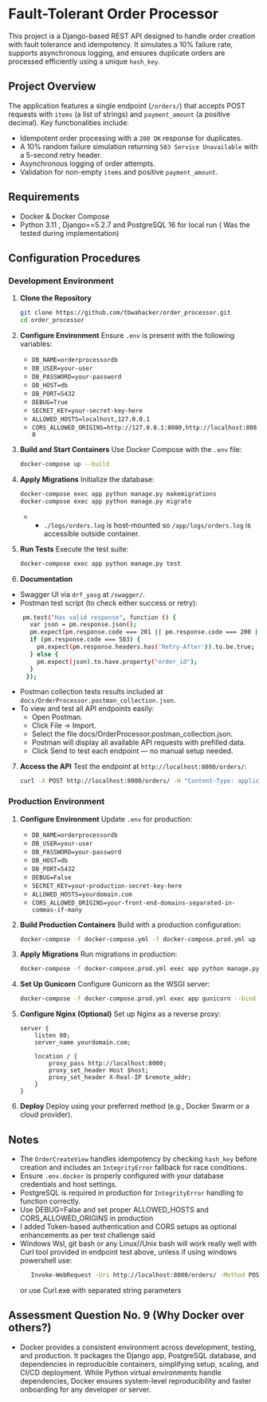 # Fault-Tolerant Order Processor

This project is a Django-based REST API designed to handle order creation with fault tolerance and idempotency. It simulates a 10% failure rate, supports asynchronous logging, and ensures duplicate orders are processed efficiently using a unique `hash_key`.

## Project Overview

The application features a single endpoint (`/orders/`) that accepts POST requests with `items` (a list of strings) and `payment_amount` (a positive decimal). Key functionalities include:
- Idempotent order processing with a `200 OK` response for duplicates.
- A 10% random failure simulation returning `503 Service Unavailable` with a 5-second retry header.
- Asynchronous logging of order attempts.
- Validation for non-empty `items` and positive `payment_amount`.

## Requirements
- Docker & Docker Compose
- Python 3.11 , Django==5.2.7 and PostgreSQL 16 for local run ( Was the tested during implementation)


## Configuration Procedures

### Development Environment

1. **Clone the Repository**
   ```bash
   git clone https://github.com/tbwahacker/order_processor.git
   cd order_processor
   ```

2. **Configure Environment**
   Ensure `.env` is present with the following variables:
   - `DB_NAME=orderprocessordb`
   - `DB_USER=your-user`
   - `DB_PASSWORD=your-password`
   - `DB_HOST=db`
   - `DB_PORT=5432`
   - `DEBUG=True`
   - `SECRET_KEY=your-secret-key-here`
   - `ALLOWED_HOSTS=localhost,127.0.0.1`
   - `CORS_ALLOWED_ORIGINS=http://127.0.0.1:8080,http://localhost:8080`

3. **Build and Start Containers**
   Use Docker Compose with the `.env` file:
   ```bash
   docker-compose up --build
   ```

4. **Apply Migrations**
   Initialize the database:
   ```bash
   docker-compose exec app python manage.py makemigrations
   docker-compose exec app python manage.py migrate
   ```
   - - `./logs/orders.log` is host-mounted so `/app/logs/orders.log` is accessible outside container.

5. **Run Tests**
   Execute the test suite:
   ```bash
   docker-compose exec app python manage.py test
   ```

6. **Documentation**
- Swagger UI via `drf_yasg` at `/swagger/`.
- Postman test script (to check either success or retry):
```bash
    pm.test("Has valid response", function () {
      var json = pm.response.json();
      pm.expect(pm.response.code === 201 || pm.response.code === 200 || pm.response.code === 503).to.be.true;
      if (pm.response.code === 503) {
        pm.expect(pm.response.headers.has('Retry-After')).to.be.true;
      } else {
        pm.expect(json).to.have.property("order_id");
      }
     });
```
 - Postman collection tests results included at `docs/OrderProcessor.postman_collection.json`.
 - To view and test all API endpoints easily:
    - Open Postman.
    - Click File → Import.
    - Select the file docs/OrderProcessor.postman_collection.json. 
    - Postman will display all available API requests with prefilled data. 
    - Click Send to test each endpoint — no manual setup needed.

7. **Access the API**
   Test the endpoint at `http://localhost:8000/orders/`:
   ```bash
   curl -X POST http://localhost:8000/orders/ -H "Content-Type: application/json" -d '{"items": ["item1", "item2"], "payment_amount": 100.50}'
   ```

### Production Environment

1. **Configure Environment**
   Update `.env` for production:
   - `DB_NAME=orderprocessordb`
   - `DB_USER=your-user`
   - `DB_PASSWORD=your-password`
   - `DB_HOST=db`
   - `DB_PORT=5432`
   - `DEBUG=False`
   - `SECRET_KEY=your-production-secret-key-here`
   - `ALLOWED_HOSTS=yourdomain.com`
   - `CORS_ALLOWED_ORIGINS=your-front-end-domains-separated-in-commas-if-many`

2. **Build Production Containers**
   Build with a production configuration:
   ```bash
   docker-compose -f docker-compose.yml -f docker-compose.prod.yml up --build
   ```

3. **Apply Migrations**
   Run migrations in production:
   ```bash
   docker-compose -f docker-compose.prod.yml exec app python manage.py migrate
   ```

4. **Set Up Gunicorn**
   Configure Gunicorn as the WSGI server:
   ```bash
   docker-compose -f docker-compose.prod.yml exec app gunicorn --bind 0.0.0.0:8000 order_processor.wsgi:application
   ```

5. **Configure Nginx (Optional)**
   Set up Nginx as a reverse proxy:
   ```nginx
   server {
       listen 80;
       server_name yourdomain.com;

       location / {
           proxy_pass http://localhost:8000;
           proxy_set_header Host $host;
           proxy_set_header X-Real-IP $remote_addr;
       }
   }
   ```

6. **Deploy**
   Deploy using your preferred method (e.g., Docker Swarm or a cloud provider).

## Notes
- The `OrderCreateView` handles idempotency by checking `hash_key` before creation and includes an `IntegrityError` fallback for race conditions.
- Ensure `.env.docker` is properly configured with your database credentials and host settings.
- PostgreSQL is required in production for `IntegrityError` handling to function correctly.
- Use DEBUG=False and set proper ALLOWED_HOSTS and CORS_ALLOWED_ORIGINS in production
- I added Token-based authentication and CORS setups as optional enhancements as per test challenge said
- Windows Wsl, git bash or any Linux//Unix bash will work really well with Curl tool provided in endpoint test above, unless if using windows powershell use:
  ``` bash
     Invoke-WebRequest -Uri http://localhost:8000/orders/ -Method POST -Body '{"items": ["item1", "item2"], "payment_amount": 100.50}' -ContentType "application/json"
  ```
  or use Curl.exe with separated string parameters

## Assessment Question No. 9 (Why Docker over others?)
- Docker provides a consistent environment across development, testing, and production.
It packages the Django app, PostgreSQL database, and dependencies in reproducible containers, simplifying setup, scaling, and CI/CD deployment.
While Python virtual environments handle dependencies, Docker ensures system-level reproducibility and faster onboarding for any developer or server.


